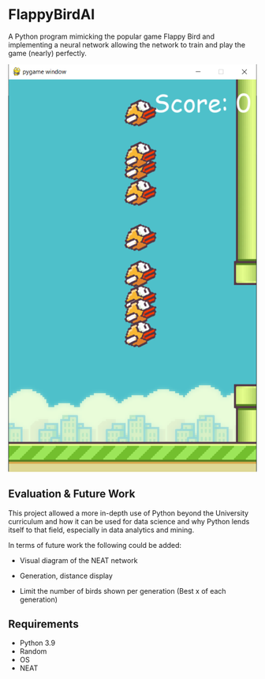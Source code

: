 # FlappyBirdAI
A Python program mimicking the popular game Flappy Bird and implementing a neural network allowing the network to train and play the game (nearly) perfectly.

![Screenshot of Generation 0](imgs/Screenshot.png)

## Evaluation & Future Work

This project allowed a more in-depth use of Python beyond the University curriculum and how it can be used for data science and why Python lends itself to that field, especially in data analytics and mining.

In terms of future work the following could be added: 

- Visual diagram of the NEAT network

- Generation, distance display

- Limit the number of birds shown per generation (Best x of each generation)

## Requirements
* Python 3.9
* Random
* OS
* NEAT
